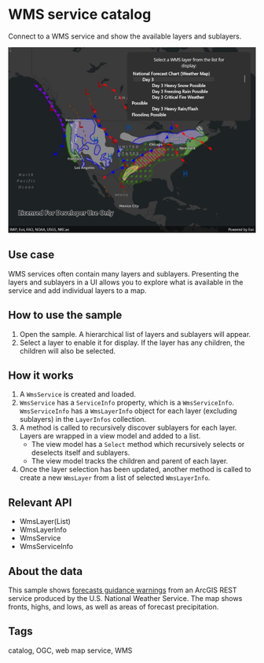 # WMS service catalog

Connect to a WMS service and show the available layers and sublayers.

![Image of WMS service catalog](wmsservicecatalog.jpg)

## Use case

WMS services often contain many layers and sublayers. Presenting the layers and sublayers in a UI allows you to explore what is available in the service and add individual layers to a map.


## How to use the sample

1. Open the sample. A hierarchical list of layers and sublayers will appear.
2. Select a layer to enable it for display. If the layer has any children, the children will also be selected.

## How it works

1. A `WmsService` is created and loaded.
2. `WmsService` has a `ServiceInfo` property, which is a `WmsServiceInfo`. `WmsServiceInfo` has a `WmsLayerInfo` object for each layer (excluding sublayers) in the `LayerInfos` collection.
3. A method is called to recursively discover sublayers for each layer. Layers are wrapped in a view model and added to a list.
    * The view model has a `Select` method which recursively selects or deselects itself and sublayers.
    * The view model tracks the children and parent of each layer.
4. Once the layer selection has been updated, another method is called to create a new `WmsLayer` from a list of selected `WmsLayerInfo`.

## Relevant API

* WmsLayer(List<WmsLayerInfo>)
* WmsLayerInfo
* WmsService
* WmsServiceInfo

## About the data

This sample shows [forecasts guidance warnings](https://idpgis.ncep.noaa.gov/arcgis/rest/services/NWS_Forecasts_Guidance_Warnings/natl_fcst_wx_chart/MapServer) from an ArcGIS REST service produced by the U.S. National Weather Service. The map shows fronts, highs, and lows, as well as areas of forecast precipitation.

## Tags

catalog, OGC, web map service, WMS
